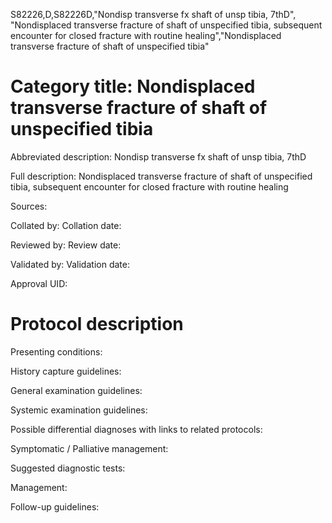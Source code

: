 S82226,D,S82226D,"Nondisp transverse fx shaft of unsp tibia, 7thD", "Nondisplaced transverse fracture of shaft of unspecified tibia, subsequent encounter for closed fracture with routine healing","Nondisplaced transverse fracture of shaft of unspecified tibia"
# Category title: Nondisplaced transverse fracture of shaft of unspecified tibia

Abbreviated description: Nondisp transverse fx shaft of unsp tibia, 7thD

Full description: Nondisplaced transverse fracture of shaft of unspecified tibia, subsequent encounter for closed fracture with routine healing

Sources:

Collated by:
Collation date:

Reviewed by:
Review date:

Validated by:
Validation date:

Approval UID:

# Protocol description

Presenting conditions:

History capture guidelines:

General examination guidelines:

Systemic examination guidelines:

Possible differential diagnoses with links to related protocols:

Symptomatic / Palliative management:

Suggested diagnostic tests:

Management:

Follow-up guidelines:
